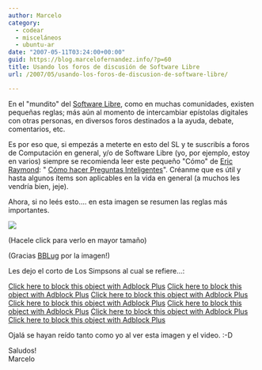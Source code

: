 ```yaml
---
author: Marcelo
category:
  - codear
  - misceláneos
  - ubuntu-ar
date: "2007-05-11T03:24:00+00:00"
guid: https://blog.marcelofernandez.info/?p=60
title: Usando los foros de discusión de Software Libre
url: /2007/05/usando-los-foros-de-discusion-de-software-libre/

---
```

En el "mundito" del [Software Libre](http://es.wikipedia.org/wiki/Software_libre), como en muchas comunidades, existen pequeñas reglas; más aún al momento de intercambiar epístolas digitales con otras personas, en diversos foros destinados a la ayuda, debate, comentarios, etc.

Es por eso que, si empezás a meterte en esto del SL y te suscribís a foros de Computación en general, y/o de Software Libre (yo, por ejemplo, estoy en varios) siempre se recomienda leer este pequeño "Cómo" de [Eric Raymond](http://es.wikipedia.org/wiki/Eric_Raymond): " [Cómo hacer Preguntas Inteligentes](http://www.sindominio.net/ayuda/preguntas-inteligentes.html)". Créanme que es útil y hasta algunos ítems son aplicables en la vida en general (a muchos les vendría bien, jeje).

Ahora, si no leés esto.... en esta imagen se resumen las reglas más importantes.

[![](http://4.bp.blogspot.com/_nDZ247g0qSM/RkPj4qXYYbI/AAAAAAAAAFs/538BvgUOp6A/s400/netiquette.png)](http://4.bp.blogspot.com/_nDZ247g0qSM/RkPj4qXYYbI/AAAAAAAAAFs/538BvgUOp6A/s1600-h/netiquette.png)  

(Hacele click para verlo en mayor tamaño)

(Gracias [BBLug](http://www.bblug.usla.org.ar/) por la imagen!)

Les dejo el corto de Los Simpsons al cual se refiere...:

[Click here to block this object with Adblock Plus](http://www.youtube.com/v/xUQo0Tg04S4 "Click here to block this object with Adblock Plus") [Click here to block this object with Adblock Plus](http://www.youtube.com/v/xUQo0Tg04S4 "Click here to block this object with Adblock Plus") [Click here to block this object with Adblock Plus](http://www.youtube.com/v/xUQo0Tg04S4 "Click here to block this object with Adblock Plus") [Click here to block this object with Adblock Plus](http://www.youtube.com/v/xUQo0Tg04S4 "Click here to block this object with Adblock Plus") [Click here to block this object with Adblock Plus](http://www.youtube.com/v/xUQo0Tg04S4 "Click here to block this object with Adblock Plus") [Click here to block this object with Adblock Plus](http://www.youtube.com/v/xUQo0Tg04S4 "Click here to block this object with Adblock Plus") [Click here to block this object with Adblock Plus](http://www.youtube.com/v/xUQo0Tg04S4 "Click here to block this object with Adblock Plus")

Ojalá se hayan reído tanto como yo al ver esta imagen y el video. :-D

Saludos!  
Marcelo
